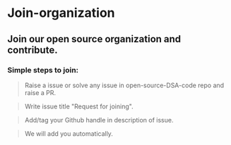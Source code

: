 # Join-organization

## Join our open source organization and contribute.

### Simple steps to join:

> Raise a issue or solve any issue in open-source-DSA-code repo and raise a PR.

> Write issue title "Request for joining".

> Add/tag your Github handle in description of issue.

> We will add you automatically.
